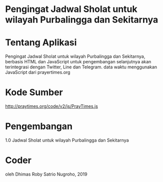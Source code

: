 # Pengingat Jadwal Sholat untuk wilayah Purbalingga dan Sekitarnya

# Tentang Aplikasi
Pengingat Jadwal Sholat untuk wilayah Purbalingga dan Sekitarnya, berbasis HTML dan JavaScript
untuk pengembangan selanjutnya akan terintegrasi dengan Twitter, Line dan Telegram.
data waktu menggunakan JavaScript dari prayertimes.org

# Kode Sumber
http://praytimes.org/code/v2/js/PrayTimes.js

# Pengembangan
1.0 Jadwal Sholat untuk wilayah Purbalingga dan Sekitarnya

# Coder
oleh Dhimas Roby Satrio Nugroho, 2019
